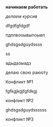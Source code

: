 **начинаем работать**

*делаем курсив*

dfgdfgfdgdf

пдплвооывыпоывп

ghdsgsdguydssss

ss

адыдазыадз

делаю свою раюоту

Конфликт №1

fgfkgjkgjfgfdkgj

конфликт №2

ghdsgsdguydssssss

конфликт №3 

